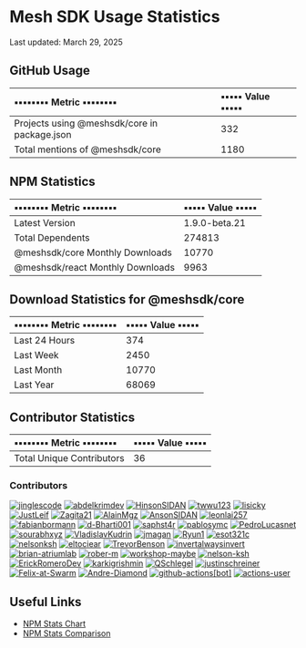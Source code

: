 # Mesh SDK Usage Statistics
Last updated: March 29, 2025

## GitHub Usage
| ▪️▪️▪️▪️▪️▪️▪️▪️ Metric ▪️▪️▪️▪️▪️▪️▪️▪️ | ▪️▪️▪️▪️▪️ Value ▪️▪️▪️▪️▪️ |
|:---------|:------|
| Projects using @meshsdk/core in package.json | 332 |
| Total mentions of @meshsdk/core | 1180 |

## NPM Statistics
| ▪️▪️▪️▪️▪️▪️▪️▪️ Metric ▪️▪️▪️▪️▪️▪️▪️▪️ | ▪️▪️▪️▪️▪️ Value ▪️▪️▪️▪️▪️ |
|:-----------|:----------|
| Latest Version | 1.9.0-beta.21 |
| Total Dependents | 274813 |
| @meshsdk/core Monthly Downloads | 10770 |
| @meshsdk/react Monthly Downloads | 9963 |

## Download Statistics for @meshsdk/core
| ▪️▪️▪️▪️▪️▪️▪️▪️ Metric ▪️▪️▪️▪️▪️▪️▪️▪️ | ▪️▪️▪️▪️▪️ Value ▪️▪️▪️▪️▪️ |
|:-----------|:-------------|
| Last 24 Hours | 374 |
| Last Week | 2450 |
| Last Month | 10770 |
| Last Year | 68069 |

## Contributor Statistics
| ▪️▪️▪️▪️▪️▪️▪️▪️ Metric ▪️▪️▪️▪️▪️▪️▪️▪️ | ▪️▪️▪️▪️▪️ Value ▪️▪️▪️▪️▪️ |
|:-----------|:-------------|
| Total Unique Contributors | 36 |

### Contributors
[![jinglescode](https://github.com/jinglescode.png?size=50)](https://github.com/jinglescode) [![abdelkrimdev](https://github.com/abdelkrimdev.png?size=50)](https://github.com/abdelkrimdev) [![HinsonSIDAN](https://github.com/HinsonSIDAN.png?size=50)](https://github.com/HinsonSIDAN) [![twwu123](https://github.com/twwu123.png?size=50)](https://github.com/twwu123) [![lisicky](https://github.com/lisicky.png?size=50)](https://github.com/lisicky) [![JustLeif](https://github.com/JustLeif.png?size=50)](https://github.com/JustLeif) [![Zagita21](https://github.com/Zagita21.png?size=50)](https://github.com/Zagita21) [![AlainMgz](https://github.com/AlainMgz.png?size=50)](https://github.com/AlainMgz) [![AnsonSIDAN](https://github.com/AnsonSIDAN.png?size=50)](https://github.com/AnsonSIDAN) [![leonlai257](https://github.com/leonlai257.png?size=50)](https://github.com/leonlai257) [![fabianbormann](https://github.com/fabianbormann.png?size=50)](https://github.com/fabianbormann) [![d-Bharti001](https://github.com/d-Bharti001.png?size=50)](https://github.com/d-Bharti001) [![saphst4r](https://github.com/saphst4r.png?size=50)](https://github.com/saphst4r) [![pablosymc](https://github.com/pablosymc.png?size=50)](https://github.com/pablosymc) [![PedroLucasnet](https://github.com/PedroLucasnet.png?size=50)](https://github.com/PedroLucasnet) [![sourabhxyz](https://github.com/sourabhxyz.png?size=50)](https://github.com/sourabhxyz) [![VladislavKudrin](https://github.com/VladislavKudrin.png?size=50)](https://github.com/VladislavKudrin) [![jmagan](https://github.com/jmagan.png?size=50)](https://github.com/jmagan) [![Ryun1](https://github.com/Ryun1.png?size=50)](https://github.com/Ryun1) [![esot321c](https://github.com/esot321c.png?size=50)](https://github.com/esot321c) [![nelsonksh](https://github.com/nelsonksh.png?size=50)](https://github.com/nelsonksh) [![eltociear](https://github.com/eltociear.png?size=50)](https://github.com/eltociear) [![TrevorBenson](https://github.com/TrevorBenson.png?size=50)](https://github.com/TrevorBenson) [![invertalwaysinvert](https://github.com/invertalwaysinvert.png?size=50)](https://github.com/invertalwaysinvert) [![brian-atriumlab](https://github.com/brian-atriumlab.png?size=50)](https://github.com/brian-atriumlab) [![rober-m](https://github.com/rober-m.png?size=50)](https://github.com/rober-m) [![workshop-maybe](https://github.com/workshop-maybe.png?size=50)](https://github.com/workshop-maybe) [![nelson-ksh](https://github.com/nelson-ksh.png?size=50)](https://github.com/nelson-ksh) [![ErickRomeroDev](https://github.com/ErickRomeroDev.png?size=50)](https://github.com/ErickRomeroDev) [![karkigrishmin](https://github.com/karkigrishmin.png?size=50)](https://github.com/karkigrishmin) [![QSchlegel](https://github.com/QSchlegel.png?size=50)](https://github.com/QSchlegel) [![justinschreiner](https://github.com/justinschreiner.png?size=50)](https://github.com/justinschreiner) [![Felix-at-Swarm](https://github.com/Felix-at-Swarm.png?size=50)](https://github.com/Felix-at-Swarm) [![Andre-Diamond](https://github.com/Andre-Diamond.png?size=50)](https://github.com/Andre-Diamond) [![github-actions[bot]](https://github.com/github-actions[bot].png?size=50)](https://github.com/github-actions[bot]) [![actions-user](https://github.com/actions-user.png?size=50)](https://github.com/actions-user)

## Useful Links
- [NPM Stats Chart](https://npm-stat.com/charts.html?package=@meshsdk/core&from=2024-03-29&to=2025-03-29)
- [NPM Stats Comparison](https://npm-stat.com/charts.html?package=@meshsdk/core,@meshsdk/react&from=2024-03-29&to=2025-03-29)
